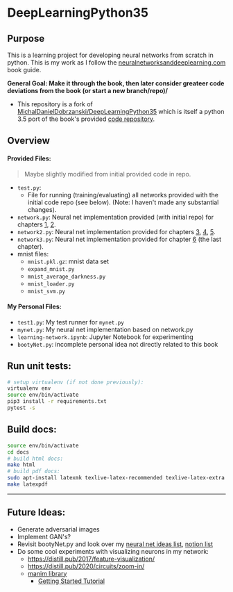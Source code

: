 # DeepLearningPython35

## Purpose

This is a learning project for developing neural networks from scratch in python.  This is my work as I follow the [neuralnetworksanddeeplearning.com](http://neuralnetworksanddeeplearning.com/) book guide.

**General Goal: Make it through the book, then later consider greateer code deviations from the book (or start a new branch/repo)/**

* This repository is a fork of [MichalDanielDobrzanski/DeepLearningPython35](https://github.com/MichalDanielDobrzanski/DeepLearningPython35) which is itself a python 3.5 port of the book's provided [code repository](https://github.com/mnielsen/neural-networks-and-deep-learning).

## Overview

#### Provided Files:
> Maybe slightly modified from initial provided code in repo.

* `test.py`:
  * File for running (training/evaluating) all networks provided with the initial code repo  (see below).  (Note: I haven't made any substantial changes).
* `network.py`: Neural net implementation provided (with initial repo) for chapters [1](http://neuralnetworksanddeeplearning.com/chap1.html), [2](http://neuralnetworksanddeeplearning.com/chap2.html).
* `network2.py`: Neural net implementation provided for chapters [3](http://neuralnetworksanddeeplearning.com/chap3.html), [4](http://neuralnetworksanddeeplearning.com/chap4.html), [5](http://neuralnetworksanddeeplearning.com/chap5.html).
* `network3.py`: Neural net implementation provided for chapter [6](http://neuralnetworksanddeeplearning.com/chap6.html) (the last chapter).
* mnist files:
  * `mnist.pkl.gz`: mnist data set
  * `expand_mnist.py`
  * `mnist_average_darkness.py`
  * `mnist_loader.py`
  * `mnist_svm.py`
  
  
#### My Personal Files:
* `test1.py`: My test runner for `mynet.py`
* `mynet.py`: My neural net implementation based on network.py 
* `learning-network.ipynb`: Jupyter Notebook for experimenting
* `bootyNet.py`: incomplete personal idea not directly related to this book


## Run unit tests:
````bash
# setup virtualenv (if not done previously):
virtualenv env
source env/bin/activate
pip3 install -r requirements.txt
pytest -s
````


## Build docs:
````bash
source env/bin/activate
cd docs
# build html docs:
make html
# build pdf docs:
sudo apt-install latexmk texlive-latex-recommended texlive-latex-extra
make latexpdf
````

---
## Future Ideas:
* Generate adversarial images
* Implement GAN's?
* Revisit bootyNet.py and look over my [neural net ideas list](https://keep.google.com/u/0/#NOTE/14hIjnAyM_VcuLiRy_NhfbPioc1V45UAdlQHWkBRois_9T1yieWDTIz5UO2TdYuR7L3q0aahx), [notion list](https://www.notion.so/AI-Ideas-37a34893799549879eb8dbe5760270f9)
* Do some cool experiments with visualizing neurons in my network:
  * https://distill.pub/2017/feature-visualization/
  * https://distill.pub/2020/circuits/zoom-in/
  * [manim library](https://github.com/3b1b/manim)
    * [Getting Started Tutorial](https://talkingphysics.wordpress.com/2019/01/08/getting-started-animating-with-manim-and-python-3-7/)
